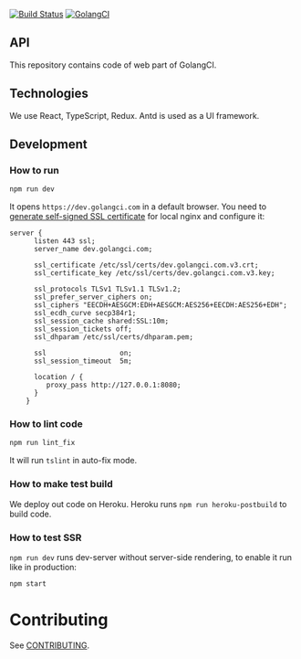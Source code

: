 [![Build Status](https://travis-ci.com/golangci/golangci-web.svg?branch=master)](https://travis-ci.com/golangci/golangci-web)
[![GolangCI](https://golangci.com/badges/github.com/golangci/golangci-web.svg)](https://golangci.com)

## API
This repository contains code of web part of GolangCI.

## Technologies
We use React, TypeScript, Redux. Antd is used as a UI framework.

## Development
### How to run
```bash
npm run dev
```
It opens `https://dev.golangci.com` in a default browser.
You need to [generate self-signed SSL certificate](https://alexanderzeitler.com/articles/Fixing-Chrome-missing_subjectAltName-selfsigned-cert-openssl/) for local nginx and configure it:
```nginx
server {
      listen 443 ssl;
      server_name dev.golangci.com;

      ssl_certificate /etc/ssl/certs/dev.golangci.com.v3.crt;
      ssl_certificate_key /etc/ssl/certs/dev.golangci.com.v3.key;

      ssl_protocols TLSv1 TLSv1.1 TLSv1.2;
      ssl_prefer_server_ciphers on;
      ssl_ciphers "EECDH+AESGCM:EDH+AESGCM:AES256+EECDH:AES256+EDH";
      ssl_ecdh_curve secp384r1;
      ssl_session_cache shared:SSL:10m;
      ssl_session_tickets off;
      ssl_dhparam /etc/ssl/certs/dhparam.pem;

      ssl                  on;
      ssl_session_timeout  5m;

      location / {
         proxy_pass http://127.0.0.1:8080;
      }
    }
```

### How to lint code
```bash
npm run lint_fix
```
It will run `tslint` in auto-fix mode.

### How to make test build
We deploy out code on Heroku. Heroku runs `npm run heroku-postbuild` to build code.

### How to test SSR
`npm run dev` runs dev-server without server-side rendering, to enable it run like in production:
```
npm start
```

# Contributing
See [CONTRIBUTING](https://github.com/golangci/golangci-web/blob/master/CONTRIBUTING.md).
